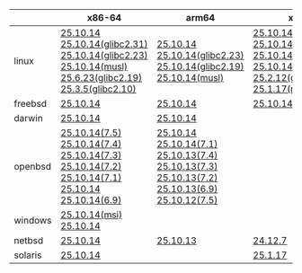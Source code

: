 ||x86-64|arm64|x86|armv7|ppc64le|armel|
| --- | --- | --- | --- | --- | --- | --- |
|linux|[25.10.14](https://github.com/roswell/sbcl_head/releases/download/25.10.14/sbcl-25.10.14-x86-64-linux-binary.tar.bz2)<br />[25.10.14(glibc2.31)](https://github.com/roswell/sbcl_head/releases/download/25.10.14/sbcl-25.10.14-x86-64-linux-glibc2.31-binary.tar.bz2)<br />[25.10.14(glibc2.23)](https://github.com/roswell/sbcl_head/releases/download/25.10.14/sbcl-25.10.14-x86-64-linux-glibc2.23-binary.tar.bz2)<br />[25.10.14(musl)](https://github.com/roswell/sbcl_head/releases/download/25.10.14/sbcl-25.10.14-x86-64-linux-musl-binary.tar.bz2)<br />[25.6.23(glibc2.19)](https://github.com/roswell/sbcl_head/releases/download/25.6.23/sbcl-25.6.23-x86-64-linux-glibc2.19-binary.tar.bz2)<br />[25.3.5(glibc2.10)](https://github.com/roswell/sbcl_head/releases/download/25.3.5/sbcl-25.3.5-x86-64-linux-glibc2.10-binary.tar.bz2)<br />|[25.10.14](https://github.com/roswell/sbcl_head/releases/download/25.10.14/sbcl-25.10.14-arm64-linux-binary.tar.bz2)<br />[25.10.14(glibc2.23)](https://github.com/roswell/sbcl_head/releases/download/25.10.14/sbcl-25.10.14-arm64-linux-glibc2.23-binary.tar.bz2)<br />[25.10.14(glibc2.19)](https://github.com/roswell/sbcl_head/releases/download/25.10.14/sbcl-25.10.14-arm64-linux-glibc2.19-binary.tar.bz2)<br />[25.10.14(musl)](https://github.com/roswell/sbcl_head/releases/download/25.10.14/sbcl-25.10.14-arm64-linux-musl-binary.tar.bz2)<br />|[25.10.14](https://github.com/roswell/sbcl_head/releases/download/25.10.14/sbcl-25.10.14-x86-linux-binary.tar.bz2)<br />[25.10.14(glibc2.31)](https://github.com/roswell/sbcl_head/releases/download/25.10.14/sbcl-25.10.14-x86-linux-glibc2.31-binary.tar.bz2)<br />[25.10.14(glibc2.23)](https://github.com/roswell/sbcl_head/releases/download/25.10.14/sbcl-25.10.14-x86-linux-glibc2.23-binary.tar.bz2)<br />[25.10.14(glibc2.19)](https://github.com/roswell/sbcl_head/releases/download/25.10.14/sbcl-25.10.14-x86-linux-glibc2.19-binary.tar.bz2)<br />[25.2.12(glibc2.10)](https://github.com/roswell/sbcl_head/releases/download/25.2.12/sbcl-25.2.12-x86-linux-glibc2.10-binary.tar.bz2)<br />[25.1.17(musl)](https://github.com/roswell/sbcl_head/releases/download/25.1.17/sbcl-25.1.17-x86-linux-musl-binary.tar.bz2)<br />|[25.10.13](https://github.com/roswell/sbcl_head/releases/download/25.10.13/sbcl-25.10.13-armv7-linux-binary.tar.bz2)<br />|[25.9.11](https://github.com/roswell/sbcl_head/releases/download/25.9.11/sbcl-25.9.11-ppc64le-linux-binary.tar.bz2)<br />[25.9.11(glibc2.23)](https://github.com/roswell/sbcl_head/releases/download/25.9.11/sbcl-25.9.11-ppc64le-linux-glibc2.23-binary.tar.bz2)<br />[25.9.11(glibc2.19)](https://github.com/roswell/sbcl_head/releases/download/25.9.11/sbcl-25.9.11-ppc64le-linux-glibc2.19-binary.tar.bz2)<br />|[25.1.17](https://github.com/roswell/sbcl_head/releases/download/25.1.17/sbcl-25.1.17-armel-linux-binary.tar.bz2)<br />|
|freebsd|[25.10.14](https://github.com/roswell/sbcl_head/releases/download/25.10.14/sbcl-25.10.14-x86-64-freebsd-binary.tar.bz2)<br />|[25.10.14](https://github.com/roswell/sbcl_head/releases/download/25.10.14/sbcl-25.10.14-arm64-freebsd-binary.tar.bz2)<br />|[25.10.14](https://github.com/roswell/sbcl_head/releases/download/25.10.14/sbcl-25.10.14-x86-freebsd-binary.tar.bz2)<br />||||
|darwin|[25.10.14](https://github.com/roswell/sbcl_head/releases/download/25.10.14/sbcl-25.10.14-x86-64-darwin-binary.tar.bz2)<br />|[25.10.14](https://github.com/roswell/sbcl_head/releases/download/25.10.14/sbcl-25.10.14-arm64-darwin-binary.tar.bz2)<br />|||||
|openbsd|[25.10.14(7.5)](https://github.com/roswell/sbcl_head/releases/download/25.10.14/sbcl-25.10.14-x86-64-openbsd-7.5-binary.tar.bz2)<br />[25.10.14(7.4)](https://github.com/roswell/sbcl_head/releases/download/25.10.14/sbcl-25.10.14-x86-64-openbsd-7.4-binary.tar.bz2)<br />[25.10.14(7.3)](https://github.com/roswell/sbcl_head/releases/download/25.10.14/sbcl-25.10.14-x86-64-openbsd-7.3-binary.tar.bz2)<br />[25.10.14(7.2)](https://github.com/roswell/sbcl_head/releases/download/25.10.14/sbcl-25.10.14-x86-64-openbsd-7.2-binary.tar.bz2)<br />[25.10.14(7.1)](https://github.com/roswell/sbcl_head/releases/download/25.10.14/sbcl-25.10.14-x86-64-openbsd-7.1-binary.tar.bz2)<br />[25.10.14](https://github.com/roswell/sbcl_head/releases/download/25.10.14/sbcl-25.10.14-x86-64-openbsd-binary.tar.bz2)<br />[25.10.14(6.9)](https://github.com/roswell/sbcl_head/releases/download/25.10.14/sbcl-25.10.14-x86-64-openbsd-6.9-binary.tar.bz2)<br />|[25.10.14](https://github.com/roswell/sbcl_head/releases/download/25.10.14/sbcl-25.10.14-arm64-openbsd-binary.tar.bz2)<br />[25.10.14(7.1)](https://github.com/roswell/sbcl_head/releases/download/25.10.14/sbcl-25.10.14-arm64-openbsd-7.1-binary.tar.bz2)<br />[25.10.13(7.4)](https://github.com/roswell/sbcl_head/releases/download/25.10.13/sbcl-25.10.13-arm64-openbsd-7.4-binary.tar.bz2)<br />[25.10.13(7.3)](https://github.com/roswell/sbcl_head/releases/download/25.10.13/sbcl-25.10.13-arm64-openbsd-7.3-binary.tar.bz2)<br />[25.10.13(7.2)](https://github.com/roswell/sbcl_head/releases/download/25.10.13/sbcl-25.10.13-arm64-openbsd-7.2-binary.tar.bz2)<br />[25.10.13(6.9)](https://github.com/roswell/sbcl_head/releases/download/25.10.13/sbcl-25.10.13-arm64-openbsd-6.9-binary.tar.bz2)<br />[25.10.12(7.5)](https://github.com/roswell/sbcl_head/releases/download/25.10.12/sbcl-25.10.12-arm64-openbsd-7.5-binary.tar.bz2)<br />|||||
|windows|[25.10.14(msi)](https://github.com/roswell/sbcl_head/releases/download/25.10.14/sbcl-25.10.14-x86-64-windows-binary.msi)<br />[25.10.14](https://github.com/roswell/sbcl_head/releases/download/25.10.14/sbcl-25.10.14-x86-64-windows-binary.tar.bz2)<br />||||||
|netbsd|[25.10.14](https://github.com/roswell/sbcl_head/releases/download/25.10.14/sbcl-25.10.14-x86-64-netbsd-binary.tar.bz2)<br />|[25.10.13](https://github.com/roswell/sbcl_head/releases/download/25.10.13/sbcl-25.10.13-arm64-netbsd-binary.tar.bz2)<br />|[24.12.7](https://github.com/roswell/sbcl_head/releases/download/24.12.7/sbcl-24.12.7-x86-netbsd-binary.tar.bz2)<br />||||
|solaris|[25.10.14](https://github.com/roswell/sbcl_head/releases/download/25.10.14/sbcl-25.10.14-x86-64-solaris-binary.tar.bz2)<br />||[25.1.17](https://github.com/roswell/sbcl_head/releases/download/25.1.17/sbcl-25.1.17-x86-solaris-binary.tar.bz2)<br />||||
